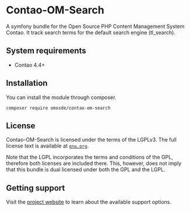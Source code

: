 # Contao-OM-Search

A symfony bundle for the Open Source PHP Content Management System Contao. It track search terms for the default search engine (tl_search).

## System requirements

 * Contao 4.4+

## Installation

You can install the module through composer.

```
composer require omosde/contao-om-search
```

## License

Contao-OM-Search is licensed under the terms of the LGPLv3. The full license text is available at [`gnu.org`][2].

Note that the LGPL incorporates the terms and conditions of the GPL, therefore both licenses are included there. This, however, does not imply that this bundle is dual licensed under both the GPL and the LGPL.

## Getting support

Visit the [project website][1] to learn about the available support options.

[1]: https://github.com/OMOSde/contao-om-search
[2]: http://www.gnu.org/licenses/lgpl-3.0.de.html